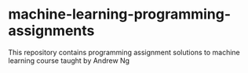 # machine-learning-programming-assignments
This repository contains programming assignment solutions to machine learning course taught by Andrew Ng 
